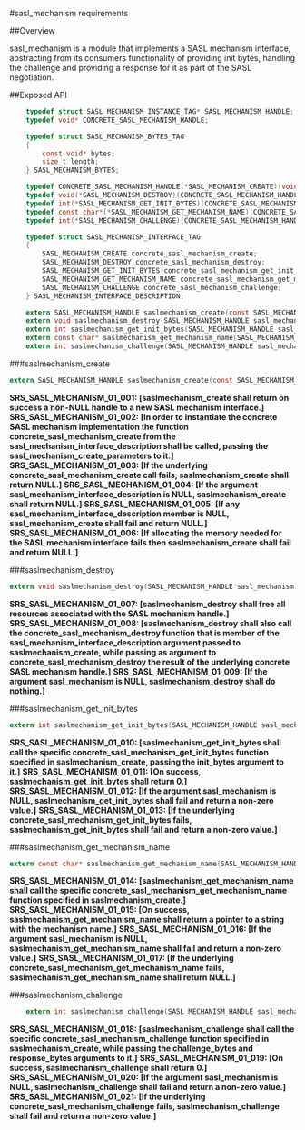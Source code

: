 #sasl_mechanism requirements

##Overview

sasl_mechanism is a module that implements a SASL mechanism interface, abstracting from its consumers functionality of providing init bytes, handling the challenge and providing a response for it as part of the SASL negotiation.

##Exposed API

```C
	typedef struct SASL_MECHANISM_INSTANCE_TAG* SASL_MECHANISM_HANDLE;
	typedef void* CONCRETE_SASL_MECHANISM_HANDLE;

	typedef struct SASL_MECHANISM_BYTES_TAG
	{
		const void* bytes;
		size_t length;
	} SASL_MECHANISM_BYTES;

	typedef CONCRETE_SASL_MECHANISM_HANDLE(*SASL_MECHANISM_CREATE)(void* config);
	typedef void(*SASL_MECHANISM_DESTROY)(CONCRETE_SASL_MECHANISM_HANDLE concrete_sasl_mechanism);
	typedef int(*SASL_MECHANISM_GET_INIT_BYTES)(CONCRETE_SASL_MECHANISM_HANDLE concrete_sasl_mechanism, SASL_MECHANISM_BYTES* init_bytes);
	typedef const char*(*SASL_MECHANISM_GET_MECHANISM_NAME)(CONCRETE_SASL_MECHANISM_HANDLE concrete_sasl_mechanism);
	typedef int(*SASL_MECHANISM_CHALLENGE)(CONCRETE_SASL_MECHANISM_HANDLE concrete_sasl_mechanism, const SASL_MECHANISM_BYTES* challenge_bytes, SASL_MECHANISM_BYTES* response_bytes);

	typedef struct SASL_MECHANISM_INTERFACE_TAG
	{
		SASL_MECHANISM_CREATE concrete_sasl_mechanism_create;
		SASL_MECHANISM_DESTROY concrete_sasl_mechanism_destroy;
		SASL_MECHANISM_GET_INIT_BYTES concrete_sasl_mechanism_get_init_bytes;
		SASL_MECHANISM_GET_MECHANISM_NAME concrete_sasl_mechanism_get_mechanism_name;
		SASL_MECHANISM_CHALLENGE concrete_sasl_mechanism_challenge;
	} SASL_MECHANISM_INTERFACE_DESCRIPTION;

	extern SASL_MECHANISM_HANDLE saslmechanism_create(const SASL_MECHANISM_INTERFACE_DESCRIPTION* sasl_mechanism_interface_description, void* sasl_mechanism_create_parameters);
	extern void saslmechanism_destroy(SASL_MECHANISM_HANDLE sasl_mechanism);
	extern int saslmechanism_get_init_bytes(SASL_MECHANISM_HANDLE sasl_mechanism, SASL_MECHANISM_BYTES* init_bytes);
	extern const char* saslmechanism_get_mechanism_name(SASL_MECHANISM_HANDLE sasl_mechanism);
	extern int saslmechanism_challenge(SASL_MECHANISM_HANDLE sasl_mechanism, const SASL_MECHANISM_BYTES* challenge_bytes, SASL_MECHANISM_BYTES* response_bytes);
```

###saslmechanism_create

```C
extern SASL_MECHANISM_HANDLE saslmechanism_create(const SASL_MECHANISM_INTERFACE_DESCRIPTION* sasl_mechanism_interface_description, void* sasl_mechanism_create_parameters);
```

**SRS_SASL_MECHANISM_01_001: [**saslmechanism_create shall return on success a non-NULL handle to a new SASL mechanism interface.**]** 
**SRS_SASL_MECHANISM_01_002: [**In order to instantiate the concrete SASL mechanism implementation the function concrete_sasl_mechanism_create from the sasl_mechanism_interface_description shall be called, passing the sasl_mechanism_create_parameters to it.**]** 
**SRS_SASL_MECHANISM_01_003: [**If the underlying concrete_sasl_mechanism_create call fails, saslmechanism_create shall return NULL.**]** 
**SRS_SASL_MECHANISM_01_004: [**If the argument sasl_mechanism_interface_description is NULL, saslmechanism_create shall return NULL.**]** 
**SRS_SASL_MECHANISM_01_005: [**If any sasl_mechanism_interface_description member is NULL, sasl_mechanism_create shall fail and return NULL.**]** 
**SRS_SASL_MECHANISM_01_006: [**If allocating the memory needed for the SASL mechanism interface fails then saslmechanism_create shall fail and return NULL.**]** 

###saslmechanism_destroy

```C
extern void saslmechanism_destroy(SASL_MECHANISM_HANDLE sasl_mechanism);
```

**SRS_SASL_MECHANISM_01_007: [**saslmechanism_destroy shall free all resources associated with the SASL mechanism handle.**]** 
**SRS_SASL_MECHANISM_01_008: [**saslmechanism_destroy shall also call the concrete_sasl_mechanism_destroy function that is member of the sasl_mechanism_interface_description argument passed to saslmechanism_create, while passing as argument to concrete_sasl_mechanism_destroy the result of the underlying concrete SASL mechanism handle.**]** 
**SRS_SASL_MECHANISM_01_009: [**If the argument sasl_mechanism is NULL, saslmechanism_destroy shall do nothing.**]** 

###saslmechanism_get_init_bytes

```C
extern int saslmechanism_get_init_bytes(SASL_MECHANISM_HANDLE sasl_mechanism, INIT_BYTES* init_bytes);
```

**SRS_SASL_MECHANISM_01_010: [**saslmechanism_get_init_bytes shall call the specific concrete_sasl_mechanism_get_init_bytes function specified in saslmechanism_create, passing the init_bytes argument to it.**]** 
**SRS_SASL_MECHANISM_01_011: [**On success, saslmechanism_get_init_bytes shall return 0.**]** 
**SRS_SASL_MECHANISM_01_012: [**If the argument sasl_mechanism is NULL, saslmechanism_get_init_bytes shall fail and return a non-zero value.**]** 
**SRS_SASL_MECHANISM_01_013: [**If the underlying concrete_sasl_mechanism_get_init_bytes fails, saslmechanism_get_init_bytes shall fail and return a non-zero value.**]** 

###saslmechanism_get_mechanism_name

```C
extern const char* saslmechanism_get_mechanism_name(SASL_MECHANISM_HANDLE sasl_mechanism);
```

**SRS_SASL_MECHANISM_01_014: [**saslmechanism_get_mechanism_name shall call the specific concrete_sasl_mechanism_get_mechanism_name function specified in saslmechanism_create.**]** 
**SRS_SASL_MECHANISM_01_015: [**On success, saslmechanism_get_mechanism_name shall return a pointer to a string with the mechanism name.**]** 
**SRS_SASL_MECHANISM_01_016: [**If the argument sasl_mechanism is NULL, saslmechanism_get_mechanism_name shall fail and return a non-zero value.**]** 
**SRS_SASL_MECHANISM_01_017: [**If the underlying concrete_sasl_mechanism_get_mechanism_name fails, saslmechanism_get_mechanism_name shall return NULL.**]** 

###saslmechanism_challenge

```C
	extern int saslmechanism_challenge(SASL_MECHANISM_HANDLE sasl_mechanism, const SASL_MECHANISM_BYTES* challenge_bytes, SASL_MECHANISM_BYTES* response_bytes);
```

**SRS_SASL_MECHANISM_01_018: [**saslmechanism_challenge shall call the specific concrete_sasl_mechanism_challenge function specified in saslmechanism_create, while passing the challenge_bytes and response_bytes arguments to it.**]** 
**SRS_SASL_MECHANISM_01_019: [**On success, saslmechanism_challenge shall return 0.**]** 
**SRS_SASL_MECHANISM_01_020: [**If the argument sasl_mechanism is NULL, saslmechanism_challenge shall fail and return a non-zero value.**]** 
**SRS_SASL_MECHANISM_01_021: [**If the underlying concrete_sasl_mechanism_challenge fails, saslmechanism_challenge shall fail and return a non-zero value.**]** 
